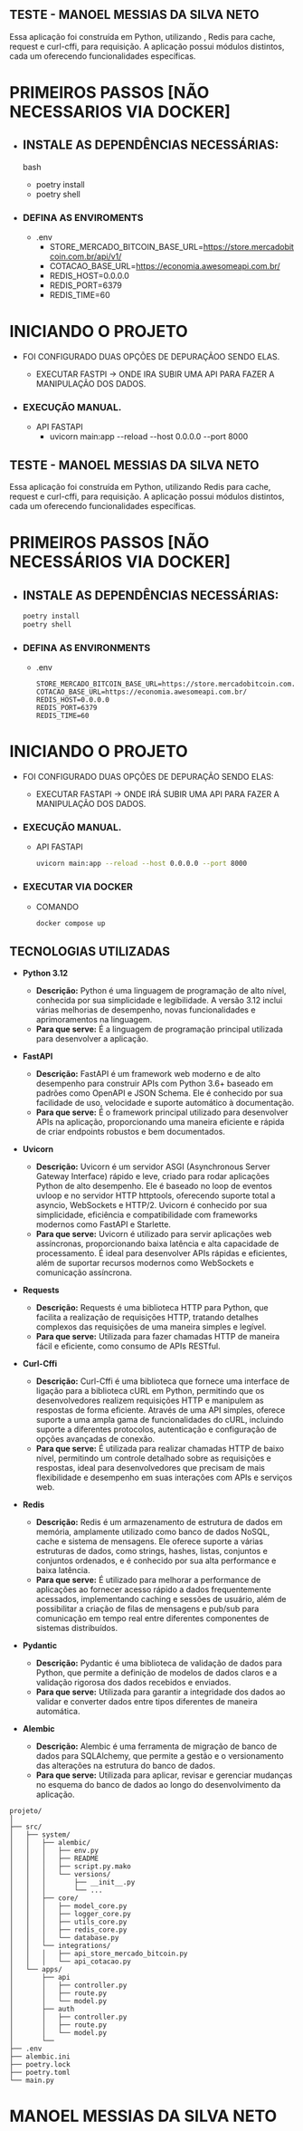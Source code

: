 
## TESTE - MANOEL MESSIAS DA SILVA NETO

Essa aplicação foi construída em Python, utilizando , Redis para cache, request e curl-cffi, para requisição. A aplicação possui módulos distintos, cada um oferecendo funcionalidades específicas.

# PRIMEIROS PASSOS [NÃO NECESSARIOS VIA DOCKER]
* ## INSTALE AS DEPENDÊNCIAS NECESSÁRIAS:
    bash
    * poetry install
    * poetry shell

* ### DEFINA AS ENVIROMENTS
    * .env
        * STORE_MERCADO_BITCOIN_BASE_URL=https://store.mercadobitcoin.com.br/api/v1/
        * COTACAO_BASE_URL=https://economia.awesomeapi.com.br/
        * REDIS_HOST=0.0.0.0
        * REDIS_PORT=6379
        * REDIS_TIME=60


# INICIANDO O PROJETO
* FOI CONFIGURADO DUAS OPÇÕES DE DEPURAÇÃOO SENDO ELAS.
    *  EXECUTAR FASTPI -> ONDE IRA SUBIR UMA API PARA FAZER A MANIPULAÇÃO DOS DADOS.

* ### EXECUÇÃO MANUAL.
    * API FASTAPI
        * uvicorn main:app --reload --host 0.0.0.0 --port 8000
## TESTE - MANOEL MESSIAS DA SILVA NETO

Essa aplicação foi construída em Python, utilizando Redis para cache, request e curl-cffi, para requisição. A aplicação possui módulos distintos, cada um oferecendo funcionalidades específicas.

# PRIMEIROS PASSOS [NÃO NECESSÁRIOS VIA DOCKER]
* ## INSTALE AS DEPENDÊNCIAS NECESSÁRIAS:
    ```bash
    poetry install
    poetry shell
    ```

* ### DEFINA AS ENVIRONMENTS
    * .env
        ```env
        STORE_MERCADO_BITCOIN_BASE_URL=https://store.mercadobitcoin.com.br/api/v1/
        COTACAO_BASE_URL=https://economia.awesomeapi.com.br/
        REDIS_HOST=0.0.0.0
        REDIS_PORT=6379
        REDIS_TIME=60
        ```

# INICIANDO O PROJETO
* FOI CONFIGURADO DUAS OPÇÕES DE DEPURAÇÃO SENDO ELAS:
    *  EXECUTAR FASTAPI -> ONDE IRÁ SUBIR UMA API PARA FAZER A MANIPULAÇÃO DOS DADOS.

* ### EXECUÇÃO MANUAL.
    * API FASTAPI
        ```bash
        uvicorn main:app --reload --host 0.0.0.0 --port 8000
        ```

* ### EXECUTAR VIA DOCKER
    * COMANDO
        ```bash
        docker compose up
        ```

## TECNOLOGIAS UTILIZADAS
* **Python 3.12**
    * **Descrição:** 
        Python é uma linguagem de programação de alto nível, conhecida por sua simplicidade e legibilidade. A versão 3.12 inclui várias melhorias de desempenho, novas funcionalidades e aprimoramentos na linguagem.
    * **Para que serve:** 
        É a linguagem de programação principal utilizada para desenvolver a aplicação.

* **FastAPI**
    * **Descrição:**
        FastAPI é um framework web moderno e de alto desempenho para construir APIs com Python 3.6+ baseado em padrões como OpenAPI e JSON Schema. Ele é conhecido por sua facilidade de uso, velocidade e suporte automático à documentação.
    * **Para que serve:**
        É o framework principal utilizado para desenvolver APIs na aplicação, proporcionando uma maneira eficiente e rápida de criar endpoints robustos e bem documentados.

* **Uvicorn**
    * **Descrição:**
        Uvicorn é um servidor ASGI (Asynchronous Server Gateway Interface) rápido e leve, criado para rodar aplicações Python de alto desempenho. Ele é baseado no loop de eventos uvloop e no servidor HTTP httptools, oferecendo suporte total a asyncio, WebSockets e HTTP/2. Uvicorn é conhecido por sua simplicidade, eficiência e compatibilidade com frameworks modernos como FastAPI e Starlette.
    * **Para que serve:**
        Uvicorn é utilizado para servir aplicações web assíncronas, proporcionando baixa latência e alta capacidade de processamento. É ideal para desenvolver APIs rápidas e eficientes, além de suportar recursos modernos como WebSockets e comunicação assíncrona.

* **Requests**
    * **Descrição:**
        Requests é uma biblioteca HTTP para Python, que facilita a realização de requisições HTTP, tratando detalhes complexos das requisições de uma maneira simples e legível.
    * **Para que serve:**
        Utilizada para fazer chamadas HTTP de maneira fácil e eficiente, como consumo de APIs RESTful.

* **Curl-Cffi**
    * **Descrição:**
        Curl-Cffi é uma biblioteca que fornece uma interface de ligação para a biblioteca cURL em Python, permitindo que os desenvolvedores realizem requisições HTTP e manipulem as respostas de forma eficiente. Através de uma API simples, oferece suporte a uma ampla gama de funcionalidades do cURL, incluindo suporte a diferentes protocolos, autenticação e configuração de opções avançadas de conexão.
    * **Para que serve:**
        É utilizada para realizar chamadas HTTP de baixo nível, permitindo um controle detalhado sobre as requisições e respostas, ideal para desenvolvedores que precisam de mais flexibilidade e desempenho em suas interações com APIs e serviços web.

* **Redis**
    * **Descrição:**
        Redis é um armazenamento de estrutura de dados em memória, amplamente utilizado como banco de dados NoSQL, cache e sistema de mensagens. Ele oferece suporte a várias estruturas de dados, como strings, hashes, listas, conjuntos e conjuntos ordenados, e é conhecido por sua alta performance e baixa latência.
    * **Para que serve:**
        É utilizado para melhorar a performance de aplicações ao fornecer acesso rápido a dados frequentemente acessados, implementando caching e sessões de usuário, além de possibilitar a criação de filas de mensagens e pub/sub para comunicação em tempo real entre diferentes componentes de sistemas distribuídos.

* **Pydantic**
    * **Descrição:**
        Pydantic é uma biblioteca de validação de dados para Python, que permite a definição de modelos de dados claros e a validação rigorosa dos dados recebidos e enviados.
    * **Para que serve:**
        Utilizada para garantir a integridade dos dados ao validar e converter dados entre tipos diferentes de maneira automática.

* **Alembic**
    * **Descrição:**
        Alembic é uma ferramenta de migração de banco de dados para SQLAlchemy, que permite a gestão e o versionamento das alterações na estrutura do banco de dados.
    * **Para que serve:**
        Utilizada para aplicar, revisar e gerenciar mudanças no esquema do banco de dados ao longo do desenvolvimento da aplicação.
```
projeto/
│
├── src/
│   ├── system/
│   │   ├── alembic/
│   │   │   ├── env.py
│   │   │   ├── README
│   │   │   ├── script.py.mako
│   │   │   └── versions/
│   │   │       ├── __init__.py
│   │   │       └── ...
│   │   ├── core/
│   │   │   ├── model_core.py
│   │   │   ├── logger_core.py
│   │   │   ├── utils_core.py
│   │   │   ├── redis_core.py
│   │   │   └── database.py
│   │   └── integrations/
│   │   │   ├── api_store_mercado_bitcoin.py
│   │   │   └── api_cotacao.py
│   └── apps/
│       ├── api
│       │   ├── controller.py
│       │   ├── route.py
│       │   └── model.py
│       ├── auth
│       │   ├── controller.py
│       │   ├── route.py
│       │   └── model.py
│       └──
├── .env
├── alembic.ini
├── poetry.lock
├── poetry.toml
└── main.py
```
# MANOEL MESSIAS DA SILVA NETO